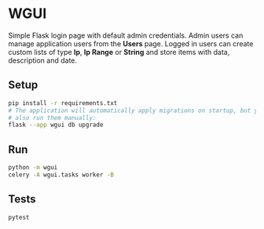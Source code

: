 # WGUI

Simple Flask login page with default admin credentials.
Admin users can manage application users from the **Users** page.
Logged in users can create custom lists of type **Ip**, **Ip Range** or **String**
and store items with data, description and date.

## Setup

```bash
pip install -r requirements.txt
# The application will automatically apply migrations on startup, but you can
# also run them manually:
flask --app wgui db upgrade
```

## Run

```bash
python -m wgui
celery -A wgui.tasks worker -B
```

## Tests

```bash
pytest
```
